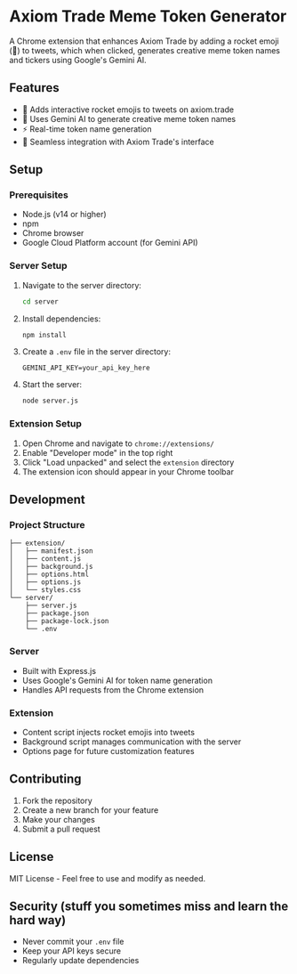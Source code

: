 # Axiom Trade Meme Token Generator

A Chrome extension that enhances Axiom Trade by adding a rocket emoji (🚀) to tweets, which when clicked, generates creative meme token names and tickers using Google's Gemini AI.

## Features

- 🚀 Adds interactive rocket emojis to tweets on axiom.trade
- 🤖 Uses Gemini AI to generate creative meme token names
- ⚡ Real-time token name generation
- 🎨 Seamless integration with Axiom Trade's interface

## Setup

### Prerequisites

- Node.js (v14 or higher)
- npm
- Chrome browser
- Google Cloud Platform account (for Gemini API)

### Server Setup

1. Navigate to the server directory:
   ```bash
   cd server
   ```

2. Install dependencies:
   ```bash
   npm install
   ```

3. Create a `.env` file in the server directory:
   ```
   GEMINI_API_KEY=your_api_key_here
   ```

4. Start the server:
   ```bash
   node server.js
   ```

### Extension Setup

1. Open Chrome and navigate to `chrome://extensions/`
2. Enable "Developer mode" in the top right
3. Click "Load unpacked" and select the `extension` directory
4. The extension icon should appear in your Chrome toolbar

## Development

### Project Structure

```
├── extension/
│   ├── manifest.json
│   ├── content.js
│   ├── background.js
│   ├── options.html
│   ├── options.js
│   └── styles.css
└── server/
    ├── server.js
    ├── package.json
    ├── package-lock.json
    └── .env
```

### Server
- Built with Express.js
- Uses Google's Gemini AI for token name generation
- Handles API requests from the Chrome extension

### Extension
- Content script injects rocket emojis into tweets
- Background script manages communication with the server
- Options page for future customization features

## Contributing

1. Fork the repository
2. Create a new branch for your feature
3. Make your changes
4. Submit a pull request

## License

MIT License - Feel free to use and modify as needed.

## Security (stuff you sometimes miss and learn the hard way)

- Never commit your `.env` file
- Keep your API keys secure
- Regularly update dependencies
